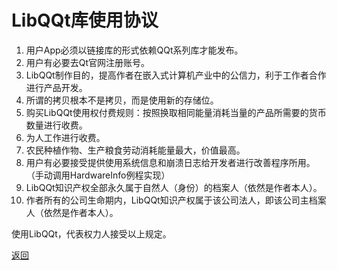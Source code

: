 # LibQQt库使用协议  

1. 用户App必须以链接库的形式依赖QQt系列库才能发布。  
2. 用户有必要去Qt官网注册账号。  
3. LibQQt制作目的，提高作者在嵌入式计算机产业中的公信力，利于工作者合作进行产品开发。  
4. 所谓的拷贝根本不是拷贝，而是使用新的存储位。  
5. 购买LibQQt使用权付费规则：按照换取相同能量消耗当量的产品所需要的货币数量进行收费。  
7. 为人工作进行收费。  
6. 农民种植作物、生产粮食劳动消耗能量最大，价值最高。  
7. 用户有必要接受提供使用系统信息和崩溃日志给开发者进行改善程序所用。（手动调用HardwareInfo例程实现）    
8. LibQQt知识产权全部永久属于自然人（身份）的档案人（依然是作者本人）。  
9. 作者所有的公司生命期内，LibQQt知识产权属于该公司法人，即该公司主档案人（依然是作者本人）。  

使用LibQQt，代表权力人接受以上规定。    

[返回](.)   

